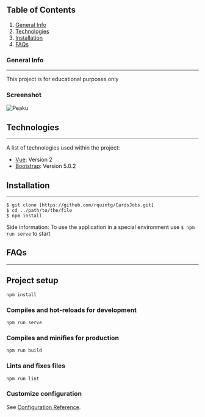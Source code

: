 ## Table of Contents
1. [General Info](#general-info)
2. [Technologies](#technologies)
3. [Installation](#installation)
4. [FAQs](#faqs)
### General Info
***
This project is for educational purposes only 
### Screenshot
![Peaku](https://www.uniandinos.org.co/wp-content/uploads/2023/02/Logo-PeakU.png)
## Technologies
***
A list of technologies used within the project:
* [Vue](https://v2.vuejs.org/): Version 2
* [Bootstrap](https://getbootstrap.com/docs/5.0/getting-started/introduction/): Version 5.0.2
## Installation
***

```
$ git clone [https://github.com/rquintg/CardsJobs.git]
$ cd ../path/to/the/file
$ npm install
```
Side information: To use the application in a special environment use ```$ npm run serve``` to start

## FAQs
***

## Project setup
```
npm install
```

### Compiles and hot-reloads for development
```
npm run serve
```

### Compiles and minifies for production
```
npm run build
```

### Lints and fixes files
```
npm run lint
```

### Customize configuration
See [Configuration Reference](https://cli.vuejs.org/config/).
